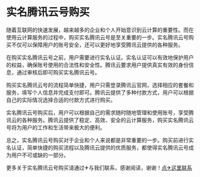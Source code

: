 # 实名腾讯云号购买

随着互联网的快速发展，越来越多的企业和个人开始意识到云计算的重要性。而在使用云计算服务的过程中，购买实名腾讯云号是至关重要的一步。实名腾讯云号购买不仅可以保障用户的账号安全，还可以更好地享受腾讯云提供的各种服务。

在购买实名腾讯云号之前，用户需要进行实名认证。实名认证可以有效地保护用户的权益，确保账号使用的合法性和安全性。腾讯云要求用户提供真实有效的身份信息，通过审核后即可购买实名腾讯云号。

购买实名腾讯云号的流程简单快捷，用户只需登录腾讯云官网，选择相应的套餐和服务，填写个人信息并完成支付即可。腾讯云提供了多种付款方式，用户可以根据自己的实际情况选择合适的付款方式进行购买。

实名腾讯云号购买后，用户可以根据自己的需求随时随地管理和使用账号，享受腾讯云的各种服务。腾讯云提供了稳定、高效、安全的云计算服务，购买实名腾讯云号将为用户的工作和生活带来极大的便利。

总之，实名腾讯云号购买对于企业和个人来说都是非常重要的一步。购买前进行实名认证，简单快捷的购买流程以及腾讯云提供的优质服务，都使得实名腾讯云号成为用户不可或缺的一部分。

更多关于实名腾讯云号购买请通过✈与我们联系，感谢阅读，谢谢！[点✈这里联系](https://ww.k02.cc)